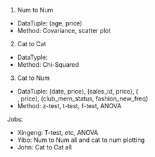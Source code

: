 1. Num to Num 
  - DataTuple: (age, price)
  - Method: Covariance, scatter plot
2. Cat to Cat
  - DataTyple: 
  - Method: Chi-Squared 
3. Cat to Num
  - DataTuple: (date, price), (sales_id, price), (<article related>, price), (club_mem_status, fashion_new_freq)
  - Method: z-test, t-test, f-test, ANOVA 

  Jobs:
  - Xingeng: T-test, etc, ANOVA
  - Yibo: Num to Num all and cat to num plotting
  - John: Cat to Cat all
